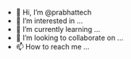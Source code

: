 - 👋 Hi, I’m @prabhattech
- 👀 I’m interested in ...
- 🌱 I’m currently learning ...
- 💞️ I’m looking to collaborate on ...
- 📫 How to reach me ...

<!---
prabhattech/prabhattech is a ✨ special ✨ repository because its `README.md` (this file) appears on your GitHub profile.
You can click the Preview link to take a look at your changes.
--->
